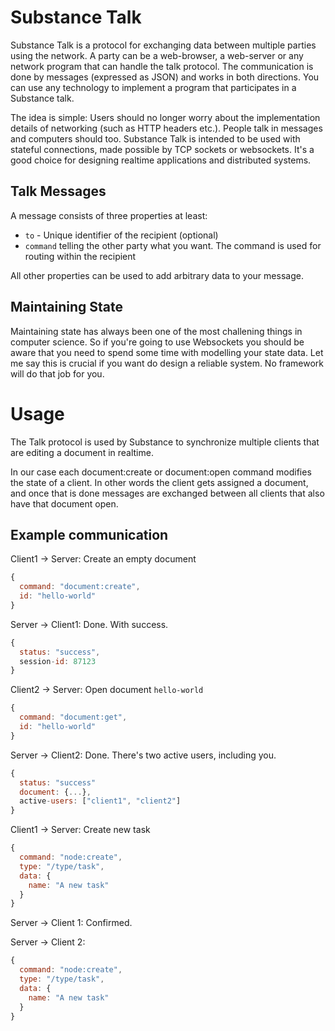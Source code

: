 # Substance Talk

Substance Talk is a protocol for exchanging data between multiple parties using the network. A party can be a web-browser, a web-server or any network program that can handle the talk protocol. The communication is done by messages (expressed as JSON) and works in both directions. You can use any technology to implement a program that participates in a Substance talk.

The idea is simple: Users should no longer worry about the implementation details of networking (such as HTTP headers etc.). People talk in messages and computers should too. Substance Talk is intended to be used with stateful connections, made possible by TCP sockets or websockets. It's a good choice for designing realtime applications and distributed systems. 


## Talk Messages

A message consists of three properties at least:

- `to` - Unique identifier of the recipient (optional)
- `command` telling the other party what you want. The command is used for routing within the recipient


All other properties can be used to add arbitrary data to your message.


## Maintaining State

Maintaining state has always been one of the most challening things in computer science. So if you're going to use Websockets you should be aware that you need to spend some time with modelling your state data. Let me say this is crucial if you want do design a reliable system. No framework will do that job for you.

# Usage

The Talk protocol is used by Substance to synchronize multiple clients that are editing a document in realtime. 

In our case each document:create or document:open command modifies the state of a client. In other words the client gets assigned a document, and once that is done messages are exchanged between all clients that also have that document open.


## Example communication


Client1 -> Server: Create an empty document

```js
{
  command: "document:create",
  id: "hello-world"
}
```

Server -> Client1: Done. With success.

```js
{
  status: "success",
  session-id: 87123
}
```

Client2 -> Server: Open document `hello-world`

```js
{
  command: "document:get",
  id: "hello-world"
}
```

Server -> Client2: Done. There's two active users, including you.

```js
{
  status: "success"
  document: {...},
  active-users: ["client1", "client2"]
}
```

Client1 -> Server: Create new task


```js
{
  command: "node:create",
  type: "/type/task",
  data: {
    name: "A new task"
  }
}
```

Server -> Client 1: Confirmed.


Server -> Client 2:

```js
{
  command: "node:create",
  type: "/type/task",
  data: {
    name: "A new task"
  }
}
```
